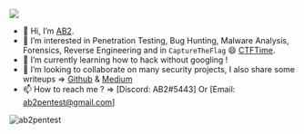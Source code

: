 ![](https://komarev.com/ghpvc/?username=ab2pentest&style=plastic&label=PROFILE+VISITORS)

- 👋 Hi, I’m [AB2](https://twitter.com/ab2pentest).
- 👀 I’m interested in Penetration Testing, Bug Hunting, Malware Analysis, Forensics, Reverse Engineering and in `CaptureTheFlag` :smile: [CTFTime](https://ctftime.org/user/110409).
- 🌱 I’m currently learning how to hack without googling !
- 💞️ I’m looking to collaborate on many security projects, I also share some writeups => [Github](https://github.com/ab2pentest/ctfwriteups) & [Medium](https://medium.com/@ab2pentest)
- 📫 How to reach me ? => [Discord: AB2#5443] Or [Email: ab2pentest@gmail.com]

<!---
ab2pentest/ab2pentest is a ✨ special ✨ repository because its `README.md` (this file) appears on your GitHub profile.
You can click the Preview link to take a look at your changes.
--->

<p><img align="left" src="https://github-readme-stats.vercel.app/api/top-langs?username=ab2pentest&show_icons=true&hide_border=false&locale=en&layout=compact&theme=dark&exclude_repo=Wappalyzer4Docker" alt="ab2pentest" /></p>
